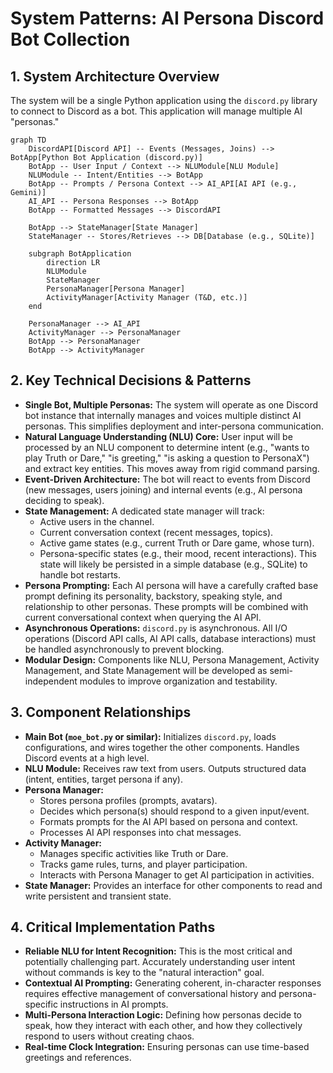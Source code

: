 # System Patterns: AI Persona Discord Bot Collection

## 1. System Architecture Overview
The system will be a single Python application using the `discord.py` library to connect to Discord as a bot. This application will manage multiple AI "personas."

```mermaid
graph TD
    DiscordAPI[Discord API] -- Events (Messages, Joins) --> BotApp[Python Bot Application (discord.py)]
    BotApp -- User Input / Context --> NLUModule[NLU Module]
    NLUModule -- Intent/Entities --> BotApp
    BotApp -- Prompts / Persona Context --> AI_API[AI API (e.g., Gemini)]
    AI_API -- Persona Responses --> BotApp
    BotApp -- Formatted Messages --> DiscordAPI

    BotApp --> StateManager[State Manager]
    StateManager -- Stores/Retrieves --> DB[Database (e.g., SQLite)]

    subgraph BotApplication
        direction LR
        NLUModule
        StateManager
        PersonaManager[Persona Manager]
        ActivityManager[Activity Manager (T&D, etc.)]
    end

    PersonaManager --> AI_API
    ActivityManager --> PersonaManager
    BotApp --> PersonaManager
    BotApp --> ActivityManager
```

## 2. Key Technical Decisions & Patterns
- **Single Bot, Multiple Personas:** The system will operate as one Discord bot instance that internally manages and voices multiple distinct AI personas. This simplifies deployment and inter-persona communication.
- **Natural Language Understanding (NLU) Core:** User input will be processed by an NLU component to determine intent (e.g., "wants to play Truth or Dare," "is greeting," "is asking a question to PersonaX") and extract key entities. This moves away from rigid command parsing.
- **Event-Driven Architecture:** The bot will react to events from Discord (new messages, users joining) and internal events (e.g., AI persona deciding to speak).
- **State Management:** A dedicated state manager will track:
    - Active users in the channel.
    - Current conversation context (recent messages, topics).
    - Active game states (e.g., current Truth or Dare game, whose turn).
    - Persona-specific states (e.g., their mood, recent interactions).
    This state will likely be persisted in a simple database (e.g., SQLite) to handle bot restarts.
- **Persona Prompting:** Each AI persona will have a carefully crafted base prompt defining its personality, backstory, speaking style, and relationship to other personas. These prompts will be combined with current conversational context when querying the AI API.
- **Asynchronous Operations:** `discord.py` is asynchronous. All I/O operations (Discord API calls, AI API calls, database interactions) must be handled asynchronously to prevent blocking.
- **Modular Design:** Components like NLU, Persona Management, Activity Management, and State Management will be developed as semi-independent modules to improve organization and testability.

## 3. Component Relationships
- **Main Bot (`moe_bot.py` or similar):** Initializes `discord.py`, loads configurations, and wires together the other components. Handles Discord events at a high level.
- **NLU Module:** Receives raw text from users. Outputs structured data (intent, entities, target persona if any).
- **Persona Manager:**
    - Stores persona profiles (prompts, avatars).
    - Decides which persona(s) should respond to a given input/event.
    - Formats prompts for the AI API based on persona and context.
    - Processes AI API responses into chat messages.
- **Activity Manager:**
    - Manages specific activities like Truth or Dare.
    - Tracks game rules, turns, and player participation.
    - Interacts with Persona Manager to get AI participation in activities.
- **State Manager:** Provides an interface for other components to read and write persistent and transient state.

## 4. Critical Implementation Paths
- **Reliable NLU for Intent Recognition:** This is the most critical and potentially challenging part. Accurately understanding user intent without commands is key to the "natural interaction" goal.
- **Contextual AI Prompting:** Generating coherent, in-character responses requires effective management of conversational history and persona-specific instructions in AI prompts.
- **Multi-Persona Interaction Logic:** Defining how personas decide to speak, how they interact with each other, and how they collectively respond to users without creating chaos.
- **Real-time Clock Integration:** Ensuring personas can use time-based greetings and references.

